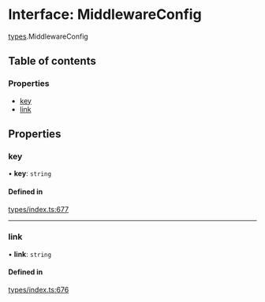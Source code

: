 # Interface: MiddlewareConfig

[types](../wiki/types).MiddlewareConfig

## Table of contents

### Properties

- [key](../wiki/types.MiddlewareConfig#key)
- [link](../wiki/types.MiddlewareConfig#link)

## Properties

### key

• **key**: `string`

#### Defined in

[types/index.ts:677](https://github.com/PolymeshAssociation/polymesh-sdk/blob/07b115c8/src/types/index.ts#L677)

___

### link

• **link**: `string`

#### Defined in

[types/index.ts:676](https://github.com/PolymeshAssociation/polymesh-sdk/blob/07b115c8/src/types/index.ts#L676)
